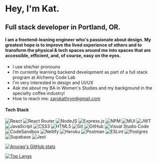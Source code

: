 <!--
[![Typing SVG](https://readme-typing-svg.demolab.com?font=VT323&size=54&pause=1000&color=F75500&width=485&height=68&lines=Hey%2C+I'm+Kat.)](https://git.io/typing-svg)

**kathrynzaro/kathrynzaro** is a ✨ _special_ ✨ repository because its `README.md` (this file) appears on your GitHub profile.

Here are some ideas to get you started:

- I’m currently working on ...
- I’m currently learning ...
- I’m looking to collaborate on ...
- I’m looking for help with ...
- Ask me about ...
- How to reach me: ...
- Pronouns: ...
- Fun fact: ...
-->

# Hey, I'm Kat.
## Full stack developer in Portland, OR.
#### I am a frontend-leaning engineer who's passionate about design. My greatest hope is to improve the lived experience of others and to transform the physical & tech spaces around me into spaces that are accessible, efficient, and, of course, easy on the eyes. 

- I use she/her pronouns
- I’m currently learning backend development as part of a full stack program at Alchemy Code Lab
- I'm very interested in design and UI/UX 
- Ask me about my BA in Women's Studies and my background in the specialty coffee industry!
- How to reach me: zarokathryn@gmail.com

#### Tech Stack

![React](https://img.shields.io/badge/react-%2320232a.svg?style=for-the-badge&logo=react&logoColor=%2361DAFB)
![React Router](https://img.shields.io/badge/React_Router-CA4245?style=for-the-badge&logo=react-router&logoColor=white)
![NodeJS](https://img.shields.io/badge/node.js-6DA55F?style=for-the-badge&logo=node.js&logoColor=white)
![Express.js](https://img.shields.io/badge/express.js-%23404d59.svg?style=for-the-badge&logo=express&logoColor=%2361DAFB)
![NPM](https://img.shields.io/badge/NPM-%23000000.svg?style=for-the-badge&logo=npm&logoColor=white)
![MUI](https://img.shields.io/badge/MUI-%230081CB.svg?style=for-the-badge&logo=mui&logoColor=white)
![JWT](https://img.shields.io/badge/JWT-black?style=for-the-badge&logo=JSON%20web%20tokens)
![JavaScript](https://img.shields.io/badge/javascript-%23323330.svg?style=for-the-badge&logo=javascript&logoColor=%23F7DF1E)
![CSS3](https://img.shields.io/badge/css3-%231572B6.svg?style=for-the-badge&logo=css3&logoColor=white)
![HTML5](https://img.shields.io/badge/html5-%23E34F26.svg?style=for-the-badge&logo=html5&logoColor=white)
![Git](https://img.shields.io/badge/git-%23F05033.svg?style=for-the-badge&logo=git&logoColor=white)
![GitHub](https://img.shields.io/badge/github-%23121011.svg?style=for-the-badge&logo=github&logoColor=white)
![Visual Studio Code](https://img.shields.io/badge/Visual%20Studio%20Code-0078d7.svg?style=for-the-badge&logo=visual-studio-code&logoColor=white)
![CodeSandbox](https://img.shields.io/badge/Codesandbox-040404?style=for-the-badge&logo=codesandbox&logoColor=DBDBDB)
![Netlify](https://img.shields.io/badge/netlify-%23000000.svg?style=for-the-badge&logo=netlify&logoColor=#00C7B7)
![Heroku](https://img.shields.io/badge/heroku-%23430098.svg?style=for-the-badge&logo=heroku&logoColor=white)
![Postman](https://img.shields.io/badge/Postman-FF6C37?style=for-the-badge&logo=postman&logoColor=white)
![ESLint](https://img.shields.io/badge/ESLint-4B3263?style=for-the-badge&logo=eslint&logoColor=white)
![Postgres](https://img.shields.io/badge/postgres-%23316192.svg?style=for-the-badge&logo=postgresql&logoColor=white)
![Supabase](https://img.shields.io/badge/Supabase-3ECF8E?style=for-the-badge&logo=supabase&logoColor=white)
![Jest](https://img.shields.io/badge/-jest-%23C21325?style=for-the-badge&logo=jest&logoColor=white)



[![Anurag's GitHub stats](https://github-readme-stats.vercel.app/api?username=kathrynzaro&show_icons=false&theme=codeSTACKr)](https://github.com/anuraghazra/github-readme-stats)

[![Top Langs](https://github-readme-stats.vercel.app/api/top-langs/?username=kathrynzaro&layout=compact&theme=codeSTACKr)](https://github.com/anuraghazra/github-readme-stats)



